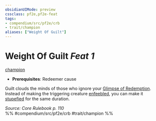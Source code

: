 ```yaml
---
obsidianUIMode: preview
cssclass: pf2e,pf2e-feat
tags:
- compendium/src/pf2e/crb
- trait/champion
aliases: ["Weight Of Guilt"]
---
```

# Weight Of Guilt  *Feat 1*  
[champion](rules/traits/champion.md)  

- **Prerequisites**: Redeemer cause

Guilt clouds the minds of those who ignore your [Glimpse of Redemption](rules/actions/glimpse-of-redemption.md). Instead of making the triggering creature [enfeebled](rules/conditions.md#Enfeebled), you can make it [stupefied](rules/conditions.md#Stupefied) for the same duration.

*Source: Core Rulebook p. 110*  
%% #compendium/src/pf2e/crb #trait/champion %%